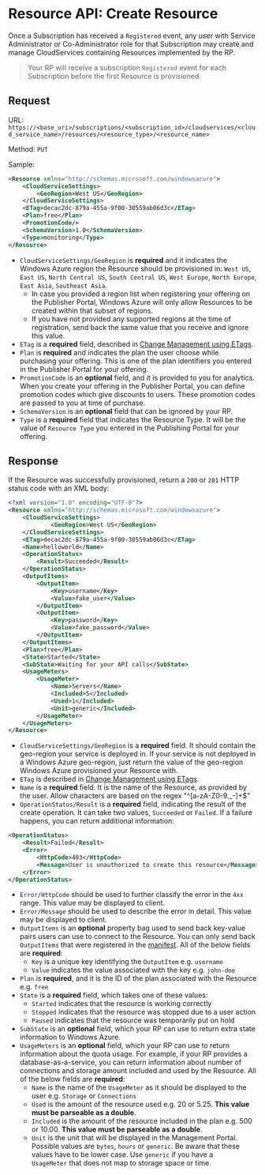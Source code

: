 Resource API: Create Resource
===
Once a Subscription has received a `Registered` event, any user with Service Administrator or Co-Administrator role for that Subscription may create and manage CloudServices containing Resources implemented by the RP.

>Your RP will receive a subscription `Registered` event for each Subscription before the first Resource is provisioned.

Request
---
URL: `https://<base_uri>/subscriptions/<subscription_id>/cloudservices/<cloud_service_name>/resources/<resource_type>/<resource_name>`

Method: `PUT`

Sample:

```xml
<Resource xmlns="http://schemas.microsoft.com/windowsazure">
	<CloudServiceSettings>
		<GeoRegion>West US</GeoRegion>
	</CloudServiceSettings>
	<ETag>decac2dc-879a-455a-9f00-30559ab06d3c</ETag>
	<Plan>free</Plan>
	<PromotionCode/>
	<SchemaVersion>1.0</SchemaVersion>
	<Type>monitoring</Type>
</Resource>
```

* `CloudServiceSettings/GeoRegion` is **required** and it indicates the Windows Azure region the Resource should be provisioned in: `West US`, `East US`, `North Central US`, `South Central US`,  `West Europe`, `North Europe`, `East Asia`, `Southeast Asia`.
  * In case you provided a region list when registering your offering on the Publisher Portal, Windows Azure will only allow Resources to be created within that subset of regions.
  * If you have not provided any supported regions at the time of registration, send back the same value that you receive and ignore this value.
* `ETag` is a **required** field, described in [Change Management using ETags](https://github.com/WindowsAzure/azure-resource-provider-sdk/tree/master/docs/etags.md).
* `Plan` is **required** and indicates the plan the user choose while purchasing your offering. This is one of the plan identifiers you entered in the Publisher Portal for your offering.
* `PromotionCode` is an **optional** field, and it is provided to you for analytics. When you create your offering in the Publisher Portal, you can define promotion codes which give discounts to users. These promotion codes are passed to you at time of purchase.
* `SchemaVersion` is an **optional** field that can be ignored by your RP.
* `Type` is a **required** field that indicates the Resource Type. It will be the value of `Resource Type` you entered in the Publishing Portal for your offering.


Response
---
If the Resource was successfully provisioned, return a `200` or `201` HTTP status code with an XML body:


```xml
<?xml version="1.0" encoding="UTF-8"?>
<Resource xmlns="http://schemas.microsoft.com/windowsazure">
	<CloudServiceSettings>	
			<GeoRegion>West US</GeoRegion>
	</CloudServiceSettings>	
	<ETag>decac2dc-879a-455a-9f00-30559ab06d3c</ETag>
	<Name>helloworld</Name>
	<OperationStatus>
		<Result>Succeeded</Result>
	</OperationStatus>
	<OutputItems>
		<OutputItem>
			<Key>username</Key>
			<Value>fake_user</Value>
		</OutputItem>
		<OutputItem>
			<Key>password</Key>
			<Value>fake_password</Value>
		</OutputItem>
	</OutputItems>
	<Plan>free</Plan>
	<State>Started</State>
	<SubState>Waiting for your API calls</SubState>
	<UsageMeters>
		<UsageMeter>
			<Name>Servers</Name>
			<Included>5</Included>
			<Used>1</Included>
			<Unit>generic</Included>
		</UsageMeter>	
	</UsageMeters>	
</Resource>
```
* `CloudServiceSettings/GeoRegion` is a **required** field. It should contain the geo-region your service is deployed in. If your service is not deployed in a Windows Azure geo-region, just return the value of the geo-region Windows Azure provisioned your Resource with.
* `ETag` is described in [Change Management using ETags](https://github.com/WindowsAzure/azure-resource-provider-sdk/tree/master/docs/etags.md).
* `Name` is a **required** field. It is the name of the Resource, as provided by the user. Allow characters are based on the regex "^[a-zA-Z0-9._-]+$"
* `OperationStatus/Result` is a **required** field, indicating the result of the create operation. It can take two values, `Succeeded` or `Failed`. If a failure happens, you can return additional information:

```xml
<OperationStatus>
	<Result>Failed</Result>
	<Error>
		<HttpCode>403</HttpCode>
		<Message>User is unauthorized to create this resource</Message>
	</Error>
</OperationStatus>

```

* `Error/HttpCode` should be used to further classify the error in the `4xx` range. This value may be displayed to client.
* `Error/Message` should be used to describe the error in detail. This value may be displayed to client.
* `OutputItems` is an **optional**  property bag used to send back key-value pairs users can use to connect to the Resource. You can only send back `OutputItems` that were registered in the [manifest](https://github.com/WindowsAzure/azure-resource-provider-sdk/tree/master/docs/manifest.md). All of the below fields are **required**:
  * `Key` is a unique key identifying the `OutputItem` e.g. `username`
  * `Value` indicates the value associated with the key e.g. `john-doe`
* `Plan` is **required**, and it is the ID of the plan associated with the Resource e.g. `free`
* `State` is a **required** field, which takes one of these values:
  * `Started` indicates that the resource is working correctly 
  * `Stopped` indicates that the resource was stopped due to a user action
  * `Paused` indicates that the resource was temporarily put on hold
* `SubState` is an **optional** field, which your RP can use to return extra state information to Windows Azure.
* `UsageMeters` is an **optional** field, which your RP can use to return information about the quota usage. For example, if your RP provides a database-as-a-service, you can return information about number of connections and storage amount included and used by the Resource. All of the below fields are **required**:
  * `Name` is the name of the `UsageMeter` as it should be displayed to the user e.g. `Storage` or `Connections`
  * `Used` is the amount of the resource used e.g. 20 or 5.25. **This value must be parseable as a double**.
  * `Included` is the amount of the resource included in the plan e.g. 500 or 10.00. **This value must be parseable as a double**.
  * `Unit` is the unit that will be displayed in the Management Portal. Possible values are `bytes`, `hours` or `generic`. Be aware that these values have to be lower case. Use `generic` if you have a `UsageMeter` that does not map to storage space or time.
